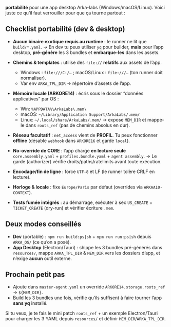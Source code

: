 **portabilité** pour une app desktop Arka-labs (Windows/macOS/Linux).
Voici juste ce qu’il faut verrouiller pour que ça tourne partout :

## Checklist portabilité (dev & desktop)

* **Aucun binaire exotique requis au runtime** : le runner ne lit que `build/*.yaml`.
  → En dev tu peux utiliser `yq` pour builder, **mais** pour l’app desktop, **pré-génère** les 3 bundles et **embarque-les** dans les assets.
* **Chemins & templates** : utilise des `file://` **relatifs** aux assets de l’app.

  * Windows : `file:///C:/…` ; macOS/Linux : `file:///…` (ton runner doit normaliser).
  * Var env `ARKA_TPL_DIR` → répertoire d’assets de l’app.
* **Mémoire locale (ARKORE14)** : écris sous le dossier “données applicatives” par OS :

  * Win: `%APPDATA%\ArkaLabs\.mem\`
  * macOS: `~/Library/Application Support/ArkaLabs/.mem/`
  * Linux: `~/.local/share/ArkaLabs/.mem/`
    → expose `MEM_DIR` et mappe-le dans `roots_ref` (pas de chemins absolus en dur).
* **Réseau facultatif** : `net_access` vient de **PROFIL**. Tu peux fonctionner **offline** (désable `webhook` dans `ARKORE16` et garde `local`).
* **No-override de CORE** : l’app charge **en lecture seule** `core.assembly.yaml` + `profiles.bundle.yaml` + `agent assembly`.
  → Le garde (authorizer) vérifie droits/paths/ratelimits avant toute exécution.
* **Encodage/fin de ligne** : force `UTF-8` et LF (le runner tolère CRLF en lecture).
* **Horloge & locale** : fixe `Europe/Paris` par défaut (overrides via `ARKAA10-CONTEXT`).
* **Tests fumée intégrés** : au démarrage, exécuter à sec `US_CREATE` + `TICKET_CREATE` (dry-run) et vérifier écriture `.mem`.

## Deux modes conseillés

* **Dev** (portable) : `npm run build:ps|sh` + `npm run run:ps|sh` depuis `ARKA_OS/` (ce qu’on a posé).
* **App Desktop** (Electron/Tauri) : shippe les 3 bundles pré-générés dans `resources/`, mappe `ARKA_TPL_DIR` & `MEM_DIR` vers les dossiers d’app, et n’exige **aucun** outil externe.

## Prochain petit pas

* Ajoute dans `master-agent.yaml` un override `ARKORE14.storage.roots_ref` → `${MEM_DIR}`.
* Build les 3 bundles une fois, vérifie qu’ils suffisent à faire tourner l’app **sans yq** installé.

Si tu veux, je te fais le mini patch `roots_ref` + un exemple Electron/Tauri pour charger les 3 YAML depuis `resources/` et définir `MEM_DIR`/`ARKA_TPL_DIR`.

